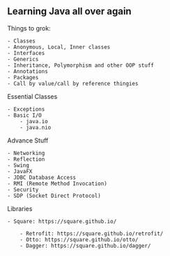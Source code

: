 Learning Java all over again
----------------------------

Things to grok:

    - Classes
    - Anonymous, Local, Inner classes
    - Interfaces
    - Generics
    - Inheritance, Polymorphism and other OOP stuff
    - Annotations
    - Packages
    - Call by value/call by reference thingies
    
Essential Classes

    - Exceptions
    - Basic I/O
        - java.io
        - java.nio

Advance Stuff

    - Networking
    - Reflection
    - Swing
    - JavaFX
    - JDBC Database Access
    - RMI (Remote Method Invocation)
    - Security
    - SDP (Socket Direct Protocol)

Libraries

    - Square: https://square.github.io/
    
        - Retrofit: https://square.github.io/retrofit/
        - Otto: https://square.github.io/otto/
        - Dagger: https://square.github.io/dagger/ 
